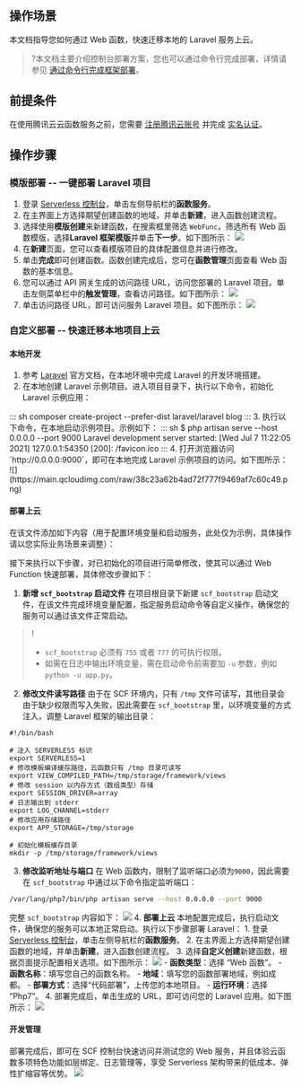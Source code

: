 ## 操作场景

本文档指导您如何通过 Web 函数，快速迁移本地的 Laravel 服务上云。


>?本文档主要介绍控制台部署方案，您也可以通过命令行完成部署，详情请参见 [通过命令行完成框架部署](https://cloud.tencent.com/document/product/583/59439)。

## 前提条件

在使用腾讯云云函数服务之前，您需要 [注册腾讯云账号](https://cloud.tencent.com/register?s_url=https%3A%2F%2Fcloud.tencent.com%2F) 并完成 [实名认证](https://cloud.tencent.com/document/product/378/3629)。


## 操作步骤

### 模版部署 -- 一键部署 Laravel 项目
1. 登录 [Serverless 控制台](https://console.cloud.tencent.com/scf/index?rid=1)，单击左侧导航栏的**函数服务**。
2. 在主界面上方选择期望创建函数的地域，并单击**新建**，进入函数创建流程。
3. 选择使用**模版创建**来新建函数，在搜索框里筛选 `WebFunc`，筛选所有 Web 函数模版，选择**Laravel 框架模版**并单击**下一步**。如下图所示：
![](https://main.qcloudimg.com/raw/5aaff988896823fd718b5b8a36234cfd.png)
4. 在**新建**页面，您可以查看模版项目的具体配置信息并进行修改。
5. 单击**完成**即可创建函数。函数创建完成后，您可在**函数管理**页面查看 Web 函数的基本信息。
6. 您可以通过 API 网关生成的访问路径 URL，访问您部署的 Laravel 项目。单击左侧菜单栏中的**触发管理**，查看访问路径。如下图所示：[](id:step1-6)
![](https://main.qcloudimg.com/raw/976c50da475f63367cda54caba20afc2.png)
7. 单击访问路径 URL，即可访问服务 Laravel 项目。如下图所示：
![](https://main.qcloudimg.com/raw/c862404be796d10bd999a577b69f8316.png)



### 自定义部署 -- 快速迁移本地项目上云

#### 本地开发

1. 参考 [Laravel](https://laravel.com/docs/8.x#getting-started-on-macos) 官方文档，在本地环境中完成 Laravel 的开发环境搭建。
2. 在本地创建 Laravel 示例项目。进入项目目录下，执行以下命令，初始化 Laravel 示例应用：
<dx-codeblock>
:::  sh
composer create-project --prefer-dist laravel/laravel blog
:::
</dx-codeblock>
3. 执行以下命令，在本地启动示例项目。示例如下：
<dx-codeblock>
:::  sh
$ php artisan serve --host 0.0.0.0 --port 9000
   Laravel development server started: <http://0.0.0.0:9000>
   [Wed Jul  7 11:22:05 2021] 127.0.0.1:54350 [200]: /favicon.ico
:::
</dx-codeblock>
4. 打开浏览器访问 `http://0.0.0.0:9000`，即可在本地完成 Laravel 示例项目的访问。如下图所示：
![](https://main.qcloudimg.com/raw/38c23a62b4ad72f777f9469af7c60c49.png)



#### 部署上云



在该文件添加如下内容（用于配置环境变量和启动服务，此处仅为示例，具体操作请以您实际业务场景来调整）：


接下来执行以下步骤，对已初始化的项目进行简单修改，使其可以通过 Web Function 快速部署，具体修改步骤如下：



1. **新增 `scf_bootstrap` 启动文件**
在项目根目录下新建 `scf_bootstrap` 启动文件，在该文件完成环境变量配置，指定服务启动命令等自定义操作，确保您的服务可以通过该文件正常启动。
>!
>- `scf_bootstrap` 必须有 `755` 或者 `777` 的可执行权限。
>- 如需在日志中输出环境变量，需在启动命令前需要加 `-u` 参数，例如 `python -u app.py`。
2. **修改文件读写路径**
由于在 SCF 环境内，只有 `/tmp` 文件可读写，其他目录会由于缺少权限而写入失败，因此需要在 `scf_bootstrap` 里，以环境变量的方式注入，调整 Laravel 框架的输出目录：
```
#!/bin/bash

# 注入 SERVERLESS 标识
export SERVERLESS=1
# 修改模板编译缓存路径，云函数只有 /tmp 目录可读写
export VIEW_COMPILED_PATH=/tmp/storage/framework/views
# 修改 session 以内存方式（数组类型）存储
export SESSION_DRIVER=array
# 日志输出到 stderr
export LOG_CHANNEL=stderr
# 修改应用存储路径
export APP_STORAGE=/tmp/storage

# 初始化模板缓存目录
mkdir -p /tmp/storage/framework/views
```
3. **修改监听地址与端口**
在 Web 函数内，限制了监听端口必须为`9000`，因此需要在 `scf_bootstrap` 中通过以下命令指定监听端口：
```sh
/var/lang/php7/bin/php artisan serve --host 0.0.0.0 --port 9000
```
 完整 `scf_bootstrap` 内容如下：
![](https://main.qcloudimg.com/raw/089fb093fba05db7ebf41b6fc1cb7c86.png)
4. **部署上云**
本地配置完成后，执行启动文件，确保您的服务可以本地正常启动。执行以下步骤部署 Laravel：
	1. 登录 [Serverless 控制台](https://console.cloud.tencent.com/scf/index?rid=1)，单击左侧导航栏的**函数服务**。
	2. 在主界面上方选择期望创建函数的地域，并单击**新建**，进入函数创建流程。
	3. 选择**自定义创建**新建函数，根据页面提示配置相关选项。如下图所示：
	![](https://main.qcloudimg.com/raw/783db24ab94568c430e84a3dae99f84d.png)
		- **函数类型**：选择 “Web 函数”。
		- **函数名称**：填写您自己的函数名称。
		- **地域**：填写您的函数部署地域，例如成都。
		- **部署方式**：选择“代码部署”，上传您的本地项目。
		- **运行环境**：选择 “Php7”。
	4. 部署完成后，单击生成的 URL，即可访问您的 Laravel 应用。如下图所示：
![](https://main.qcloudimg.com/raw/a30df3d4ef68cc608bd01871f23bfba0.png)



#### 开发管理

部署完成后，即可在 SCF 控制台快速访问并测试您的 Web 服务，并且体验云函数多项特色功能如层绑定、日志管理等，享受 Serverless 架构带来的低成本、弹性扩缩容等优势。
![](https://main.qcloudimg.com/raw/cb3031f5cb9f5cf5a8b1e2e06cb18d26.png)

